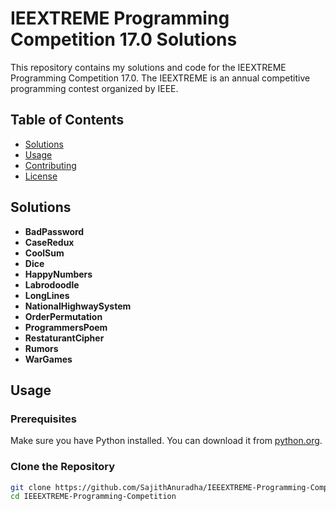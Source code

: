 # IEEXTREME Programming Competition 17.0 Solutions

This repository contains my solutions and code for the IEEXTREME Programming Competition 17.0. The IEEXTREME is an annual competitive programming contest organized by IEEE.

## Table of Contents

- [Solutions](#solutions)
- [Usage](#usage)
- [Contributing](#contributing)
- [License](#license)

## Solutions

- **BadPassword**
- **CaseRedux**
- **CoolSum**
- **Dice**
- **HappyNumbers**
- **Labrodoodle**
- **LongLines**
- **NationalHighwaySystem**
- **OrderPermutation**
- **ProgrammersPoem**
- **RestaturantCipher**
- **Rumors**
- **WarGames**

## Usage

### Prerequisites
Make sure you have Python installed. You can download it from [python.org](https://www.python.org/downloads/).

### Clone the Repository
```bash
git clone https://github.com/SajithAnuradha/IEEEXTREME-Programming-Competition.git
cd IEEEXTREME-Programming-Competition
